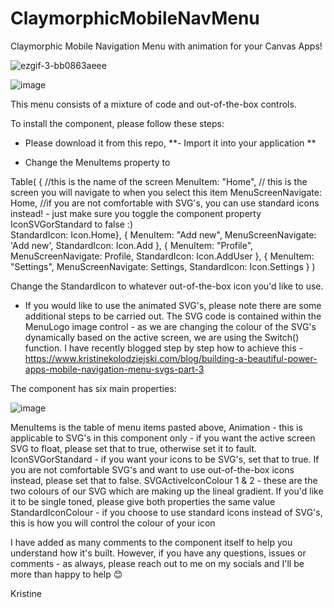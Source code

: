 # ClaymorphicMobileNavMenu
Claymorphic Mobile Navigation Menu with animation for your Canvas Apps!

![ezgif-3-bb0863aeee](https://user-images.githubusercontent.com/86930618/181358227-a26a8700-b3b0-420f-94cb-0950870a2a4a.gif)



![image](https://user-images.githubusercontent.com/86930618/181357721-d4966ec4-9f76-4e88-b023-f2d4779969d1.png)


This menu consists of a mixture of code and out-of-the-box controls.

To install the component, please follow these steps:

- Please download it from this repo, **- Import it into your application **

- Change the MenuItems property to

Table( {
//this is the name of the screen 
MenuItem: "Home", 
// this is the screen you will navigate to when you select this item 
MenuScreenNavigate: Home, 
//if you are not comfortable with SVG's, you can use standard icons instead! - just make sure you toggle the component property IconSVGorStandard to false :)  
StandardIcon: Icon.Home},
{ MenuItem: "Add new", 
MenuScreenNavigate: 'Add new', 
 StandardIcon: Icon.Add },
{ MenuItem: "Profile", MenuScreenNavigate: Profile, 
StandardIcon: Icon.AddUser }, 
{ MenuItem: "Settings",
MenuScreenNavigate: Settings,
StandardIcon: Icon.Settings } )

Change the StandardIcon to whatever out-of-the-box icon you'd like to use. 

- If you would like to use the animated SVG's, please note there are some additional steps to be carried out. 
The SVG code is contained within the MenuLogo image control - as we are changing the colour of the SVG's dynamically based on the active screen, we are using the Switch() function. I have recently blogged step by step how to achieve this - https://www.kristinekolodziejski.com/blog/building-a-beautiful-power-apps-mobile-navigation-menu-svgs-part-3


The component has six main properties:

![image](https://user-images.githubusercontent.com/86930618/181357835-caf09661-1c7a-4f6e-9148-609713c40d92.png)

MenuItems is the table of menu items pasted above,
Animation - this is applicable to SVG's in this component only - if you want the active screen SVG to float, please set that to true, otherwise set it to fault.
IconSVGorStandard - if you want your icons to be SVG's, set that to true. If you are not comfortable SVG's and want to use out-of-the-box icons instead, please set that to false.
SVGActiveIconColour 1 & 2 - these are the two colours of our SVG which are making up the lineal gradient. If you'd like it to be single toned, please give both properties the same value
StandardIconColour - if you choose to use standard icons instead of SVG's, this is how you will control the colour of your icon

I have added as many comments to the component itself to help you understand how it's built. However, if you have any questions, issues or comments - as always, please reach out to me on my socials and I'll be more than happy to help 😊

Kristine

